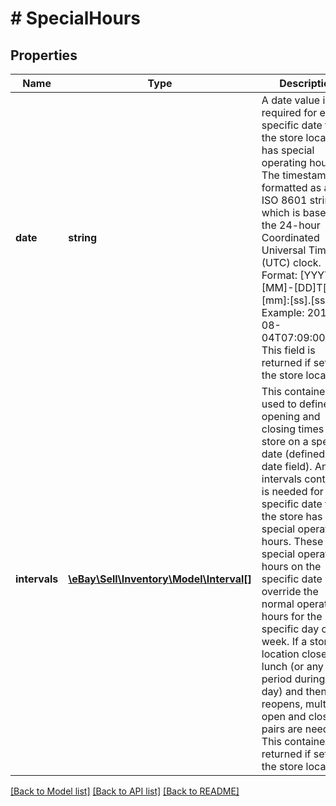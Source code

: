 # # SpecialHours

## Properties

Name | Type | Description | Notes
------------ | ------------- | ------------- | -------------
**date** | **string** | A date value is required for each specific date that the store location has special operating hours. The timestamp is formatted as an ISO 8601 string, which is based on the 24-hour Coordinated Universal Time (UTC) clock. Format: [YYYY]-[MM]-[DD]T[hh]:[mm]:[ss].[sss]Z Example: 2018-08-04T07:09:00.000Z This field is returned if set for the store location. | [optional]
**intervals** | [**\eBay\Sell\Inventory\Model\Interval[]**](Interval.md) | This container is used to define the opening and closing times of a store on a specific date (defined in the date field). An intervals container is needed for each specific date that the store has special operating hours. These special operating hours on the specific date override the normal operating hours for the specific day of the week. If a store location closes for lunch (or any other period during the day) and then reopens, multiple open and close pairs are needed. This container is returned if set for the store location. | [optional]

[[Back to Model list]](../../README.md#models) [[Back to API list]](../../README.md#endpoints) [[Back to README]](../../README.md)
